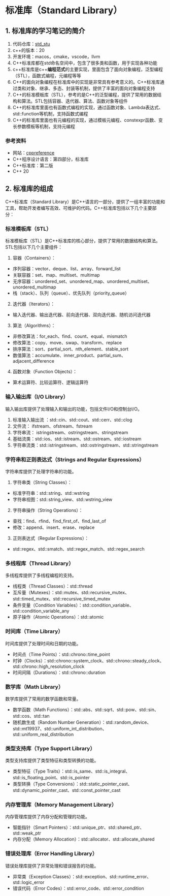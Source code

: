 ﻿# 标准库（Standard Library）

## 1. 标准库的学习笔记的简介

1. 代码仓库：[std_stu](https://github.com/ZhanghHaoDev/std_stu)
2. c++的版本：20
3. 开发环境：macos，cmake，vscode，llvm
4. C++标准库都在std命名空间中，包含了很多类和函数，用于实现各种功能
5. c++标准库是c++**编程范式**的主要实现，里面包含了面向对象编程，泛型编程（STL），函数式编程，元编程等等
6. C++的面向对象编程在标准库中的实现是非常具有参考意义的。C++标准库通过类和对象、继承、多态、封装等机制，提供了丰富的面向对象编程支持
7. C++的标准模板库（STL），参考的是C++的泛型编程，提供了常用的数据结构和算法。STL包括容器、迭代器、算法、函数对象等组件
8. C++的标准库里面也有函数式编程的实现，通过函数对象、Lambda表达式、std::function等机制，支持函数式编程
9. C++的标准库里面也有元编程的实现，通过模板元编程、constexpr函数、变长参数模板等机制，支持元编程

### 参考资料

+ 网站：[cppreference](https://zh.cppreference.com/w/%E9%A6%96%E9%A1%B5)
+ C++程序设计语言：第四部分，标准库
+ C++标准库：第二版
+ C++ 20

## 2. 标准库的组成

C++标准库（Standard Library）是C++语言的一部分，提供了一组丰富的功能和工具，帮助开发者编写高效、可维护的代码。C++标准库包括以下几个主要部分：

### 标准模板库（STL）
标准模板库（STL）是C++标准库的核心部分，提供了常用的数据结构和算法。STL包括以下几个主要组件：

1. 容器（Containers）：
+ 序列容器：vector、deque、list、array、forward_list
+ 关联容器：set、map、multiset、multimap
+ 无序容器：unordered_set、unordered_map、unordered_multiset、unordered_multimap
+ 栈（stack）、队列（queue）、优先队列（priority_queue）

2. 迭代器（Iterators）：
+ 输入迭代器、输出迭代器、前向迭代器、双向迭代器、随机访问迭代器

3. 算法（Algorithms）：
+ 非修改算法：for_each、find、count、equal、mismatch
+ 修改算法：copy、move、swap、transform、replace
+ 排序算法：sort、partial_sort、nth_element、stable_sort
+ 数值算法：accumulate、inner_product、partial_sum、adjacent_difference

4. 函数对象（Function Objects）：
+ 算术运算符、比较运算符、逻辑运算符

### 输入输出库（I/O Library）
输入输出库提供了处理输入和输出的功能，包括文件I/O和控制台I/O。

1. 标准输入输出流 ：std::cin、std::cout、std::cerr、std::clog
2. 文件流： ifstream、ofstream、fstream
3. 字符串流： istringstream、ostringstream、stringstream
4. 基础流类：std::ios、std::istream、std::ostream、std::iostream
5. 字符串流类：std::istringstream、std::ostringstream、std::stringstream

### 字符串和正则表达式（Strings and Regular Expressions）
字符串库提供了处理字符串的功能。

1. 字符串类（String Classes）：
+ 标准字符串：std::string、std::wstring
+ 字符串视图：std::string_view、std::wstring_view

2. 字符串操作（String Operations）：
+ 查找：find、rfind、find_first_of、find_last_of
+ 修改：append、insert、erase、replace

3. 正则表达式（Regular Expressions）：
+ std::regex、std::smatch、std::regex_match、std::regex_search

### 多线程库（Thread Library）
多线程库提供了多线程编程的支持。

+ 线程类（Thread Classes）：std::thread
+ 互斥量（Mutexes）：std::mutex、std::recursive_mutex、std::timed_mutex、std::recursive_timed_mutex
+ 条件变量（Condition Variables）：std::condition_variable、std::condition_variable_any
+ 原子操作（Atomic Operations）：std::atomic

### 时间库（Time Library）
时间库提供了处理时间和日期的功能。

+ 时间点（Time Points）：std::chrono::time_point
+ 时钟（Clocks）：std::chrono::system_clock、std::chrono::steady_clock、std::chrono::high_resolution_clock
+ 时间间隔（Durations）：std::chrono::duration

### 数学库（Math Library）
数学库提供了常用的数学函数和常量。

+ 数学函数（Math Functions）：std::abs、std::sqrt、std::pow、std::sin、std::cos、std::tan
+ 随机数生成（Random Number Generation）：std::random_device、std::mt19937、std::uniform_int_distribution、std::uniform_real_distribution

### 类型支持库（Type Support Library）
类型支持库提供了类型特征和类型转换的功能。

+ 类型特征（Type Traits）：std::is_same、std::is_integral、std::is_floating_point、std::is_pointer
+ 类型转换（Type Conversions）：std::static_pointer_cast、std::dynamic_pointer_cast、std::const_pointer_cast

### 内存管理库（Memory Management Library）
内存管理库提供了内存分配和管理的功能。

+ 智能指针（Smart Pointers）：std::unique_ptr、std::shared_ptr、std::weak_ptr
+ 内存分配（Memory Allocation）：std::allocator、std::allocate_shared

### 错误处理库（Error Handling Library）
错误处理库提供了异常处理和错误报告的功能。

+ 异常类（Exception Classes）：std::exception、std::runtime_error、std::logic_error
+ 错误代码（Error Codes）：std::error_code、std::error_condition